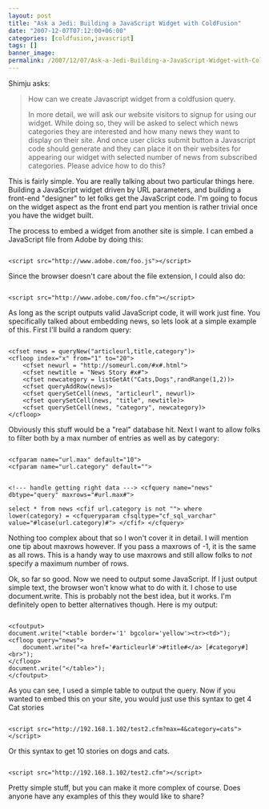```yaml
---
layout: post
title: "Ask a Jedi: Building a JavaScript Widget with ColdFusion"
date: "2007-12-07T07:12:00+06:00"
categories: [coldfusion,javascript]
tags: []
banner_image: 
permalink: /2007/12/07/Ask-a-Jedi-Building-a-JavaScript-Widget-with-ColdFusion
---
```


Shimju asks:

<blockquote>
<p>
How can we create Javascript widget from a coldfusion query.

In more detail, we will ask our website visitors to signup for using our widget. While doing so, they will be asked to select which news categories they are interested and how many news they want to display on their site. And once user clicks submit button a Javascript code should generate and they can place it on their websites for appearing our widget with selected number of news from subscribed categories.
Please advice how to do this?
</p>
</blockquote>

This is fairly simple. You are really talking about two particular things here. Building a JavaScript widget driven by URL parameters, and building a front-end "designer" to let folks get the JavaScript code. I'm going to focus on the widget aspect as the front end part you mention is rather trivial once you have the widget built. 

The process to embed a widget from another site is simple. I can embed a JavaScript file from Adobe by doing this:

<code>
&lt;script src="http://www.adobe.com/foo.js"&gt;&lt;/script&gt;
</code>

Since the browser doesn't care about the file extension, I could also do:

<code>
&lt;script src="http://www.adobe.com/foo.cfm"&gt;&lt;/script&gt;
</code>

As long as the script outputs valid JavaScript code, it will work just fine. You specifically talked about embedding news, so lets look at a simple example of this. First I'll build a random query:

<code>
&lt;cfset news = queryNew("articleurl,title,category")&gt;
&lt;cfloop index="x" from="1" to="20"&gt;
	&lt;cfset newurl = "http://someurl.com/#x#.html"&gt;
	&lt;cfset newtitle = "News Story #x#"&gt;
	&lt;cfset newcategory = listGetAt("Cats,Dogs",randRange(1,2))&gt;
	&lt;cfset queryAddRow(news)&gt;
	&lt;cfset querySetCell(news, "articleurl", newurl)&gt;
	&lt;cfset querySetCell(news, "title", newtitle)&gt;
	&lt;cfset querySetCell(news, "category", newcategory)&gt;
&lt;/cfloop&gt;
</code>

Obviously this stuff would be a "real" database hit. Next I want to allow folks to filter both by a max number of entries as well as by category:

<code>
&lt;cfparam name="url.max" default="10"&gt;
&lt;cfparam name="url.category" default=""&gt;

&lt;!--- handle getting right data ---&gt;
&lt;cfquery name="news" dbtype="query" maxrows="#url.max#"&gt;	
select	*
from	news
&lt;cfif url.category is not ""&gt;
where	lower(category) = &lt;cfqueryparam cfsqltype="cf_sql_varchar" value="#lcase(url.category)#"&gt;
&lt;/cfif&gt;
&lt;/cfquery&gt;
</code>

Nothing too complex about that so I won't cover it in detail. I will mention one tip about maxrows however. If you pass a maxrows of -1, it is the same as all rows. This is a handy way to use maxrows and still allow folks to <i>not</i> specify a maximum number of rows. 

Ok, so far so good. Now we need to output some JavaScript. If I just output simple text, the browser won't know what to do with it. I chose to use document.write. This is probably not the best idea, but it works. I'm definitely open to better alternatives though. Here is my output:

<code>
&lt;cfoutput&gt;
document.write("&lt;table border='1' bgcolor='yellow'&gt;&lt;tr&gt;&lt;td&gt;");
&lt;cfloop query="news"&gt;
	document.write("&lt;a href='#articleurl#'&gt;#title#&lt;/a&gt; [#category#]&lt;br&gt;");
&lt;/cfloop&gt;
document.write("&lt;/table&gt;");
&lt;/cfoutput&gt;
</code>

As you can see, I used a simple table to output the query. Now if you wanted to embed this on your site, you would just use this syntax to get 4 Cat stories

<code>
&lt;script src="http://192.168.1.102/test2.cfm?max=4&category=cats"&gt;&lt;/script&gt;
</code>

Or this syntax to get 10 stories on dogs and cats.

<code>
&lt;script src="http://192.168.1.102/test2.cfm"&gt;&lt;/script&gt;
</code>

Pretty simple stuff, but you can make it more complex of course. Does anyone have any examples of this they would like to share?